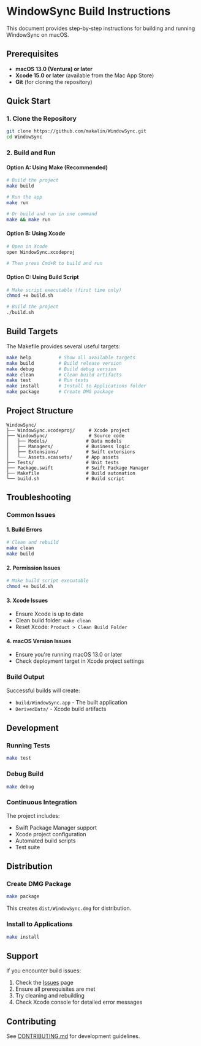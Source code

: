 # WindowSync Build Instructions

This document provides step-by-step instructions for building and running WindowSync on macOS.

## Prerequisites

- **macOS 13.0 (Ventura) or later**
- **Xcode 15.0 or later** (available from the Mac App Store)
- **Git** (for cloning the repository)

## Quick Start

### 1. Clone the Repository

```bash
git clone https://github.com/makalin/WindowSync.git
cd WindowSync
```

### 2. Build and Run

#### Option A: Using Make (Recommended)

```bash
# Build the project
make build

# Run the app
make run

# Or build and run in one command
make && make run
```

#### Option B: Using Xcode

```bash
# Open in Xcode
open WindowSync.xcodeproj

# Then press Cmd+R to build and run
```

#### Option C: Using Build Script

```bash
# Make script executable (first time only)
chmod +x build.sh

# Build the project
./build.sh
```

## Build Targets

The Makefile provides several useful targets:

```bash
make help          # Show all available targets
make build         # Build release version
make debug         # Build debug version
make clean         # Clean build artifacts
make test          # Run tests
make install       # Install to Applications folder
make package       # Create DMG package
```

## Project Structure

```
WindowSync/
├── WindowSync.xcodeproj/     # Xcode project
├── WindowSync/               # Source code
│   ├── Models/              # Data models
│   ├── Managers/            # Business logic
│   ├── Extensions/          # Swift extensions
│   └── Assets.xcassets/     # App assets
├── Tests/                   # Unit tests
├── Package.swift            # Swift Package Manager
├── Makefile                 # Build automation
└── build.sh                 # Build script
```

## Troubleshooting

### Common Issues

#### 1. Build Errors

```bash
# Clean and rebuild
make clean
make build
```

#### 2. Permission Issues

```bash
# Make build script executable
chmod +x build.sh
```

#### 3. Xcode Issues

- Ensure Xcode is up to date
- Clean build folder: `make clean`
- Reset Xcode: `Product > Clean Build Folder`

#### 4. macOS Version Issues

- Ensure you're running macOS 13.0 or later
- Check deployment target in Xcode project settings

### Build Output

Successful builds will create:
- `build/WindowSync.app` - The built application
- `DerivedData/` - Xcode build artifacts

## Development

### Running Tests

```bash
make test
```

### Debug Build

```bash
make debug
```

### Continuous Integration

The project includes:
- Swift Package Manager support
- Xcode project configuration
- Automated build scripts
- Test suite

## Distribution

### Create DMG Package

```bash
make package
```

This creates `dist/WindowSync.dmg` for distribution.

### Install to Applications

```bash
make install
```

## Support

If you encounter build issues:

1. Check the [Issues](https://github.com/makalin/WindowSync/issues) page
2. Ensure all prerequisites are met
3. Try cleaning and rebuilding
4. Check Xcode console for detailed error messages

## Contributing

See [CONTRIBUTING.md](CONTRIBUTING.md) for development guidelines.
